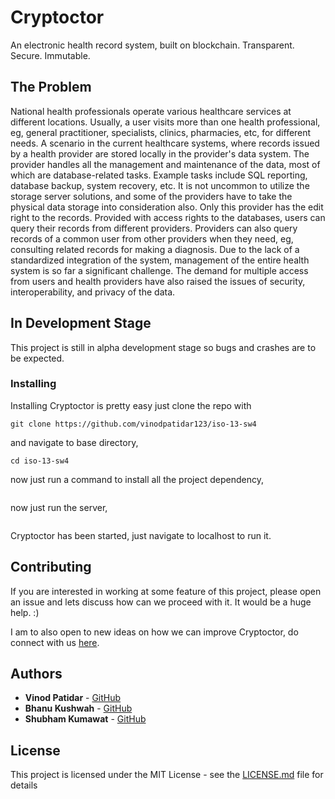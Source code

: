 # Cryptoctor
An electronic health record system, built on blockchain. Transparent. Secure. Immutable.

## The Problem
National health professionals operate various healthcare services at different locations. Usually, a user visits more than one health professional, eg, general practitioner, specialists, clinics, pharmacies, etc, for different needs. A scenario in the current healthcare systems, where records issued by a health provider are stored locally in the provider's data system. The provider handles all the management and maintenance of the data, most of which are database-related tasks. Example tasks include SQL reporting, database backup, system recovery, etc. It is not uncommon to utilize the storage server solutions, and some of the providers have to take the physical data storage into consideration also. Only this provider has the edit right to the records. Provided with access rights to the databases, users can query their records from different providers. Providers can also query records of a common user from other providers when they need, eg, consulting related records for making a diagnosis. Due to the lack of a standardized integration of the system, management of the entire health system is so far a significant challenge. The demand for multiple access from users and health providers have also raised the issues of security, interoperability, and privacy of the data.

## In Development Stage

This project is still in alpha development stage so bugs and crashes are to be expected.


### Installing

Installing Cryptoctor is pretty easy just clone the repo with

```
git clone https://github.com/vinodpatidar123/iso-13-sw4
```

and navigate to base directory,

```
cd iso-13-sw4
```

now just run a command to install all the project dependency,

```npm i
```

now just run the server,

```node app.js
```

Cryptoctor has been started, just navigate to localhost to run it.

## Contributing

If you are interested in working at some feature of this project, please open an issue and lets discuss how can we proceed with it. It would be a huge help. :)

I am to also open to new ideas on how we can improve Cryptoctor, do connect with us [here](mailto:pvinod813@gmail.com).

## Authors

* **Vinod Patidar** - [GitHub](https://github.com/vinodpatidar123)
* **Bhanu Kushwah** - [GitHub](https://github.com/bhanukushwah)
* **Shubham Kumawat** - [GitHub](https://github.com/shubhamkumawat789)

## License

This project is licensed under the MIT License - see the [LICENSE.md](LICENSE.md) file for details
